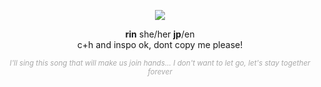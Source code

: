 <p align="center">
    
    
<img src="https://files.catbox.moe/c2z5vw.gif">

</p>



<p align="center"><b>rin</b> she/her <b>jp</b>/en
<br>c+h and inspo ok, dont copy me please!
</p>    

 <p style="color: #a8a8a8" align="center">
  <sub><i>I'll sing this song that will make us join hands...
 I don't want to let go, let's stay together forever</i></sub>
 </p>
